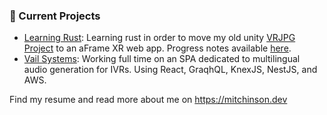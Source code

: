### 📌 Current Projects
- [Learning Rust](https://github.com/bmitchinson/learning-rust): Learning rust in order to move my old unity [VRJPG Project](https://github.com/bmitchinson/vr-jpg-viewer) to an aFrame XR web app. Progress notes available [here](https://www.notion.so/bmitchinson/JPGVR-Viewer-5136ef4d51744e73936bb9b1b549b246).
- [Vail Systems](https://www.vailsys.com/): Working full time on an SPA dedicated to multilingual audio generation for IVRs. Using React, GraqhQL, KnexJS, NestJS, and AWS.

Find my resume and read more about me on https://mitchinson.dev
